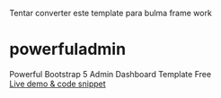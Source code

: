 Tentar converter este template para bulma frame work




# powerfuladmin
Powerful Bootstrap 5 Admin Dashboard Template Free<br>
[Live demo & code snippet
](https://therichpost.com/powerful-bootstrap-5-admin-dashboard-template-free/)
